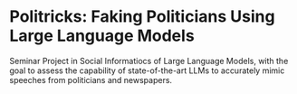 # Politricks: Faking Politicians Using Large Language Models

Seminar Project in Social Informatiocs of Large Language Models, with the goal to assess the capability of state-of-the-art LLMs to accurately mimic speeches from politicians and newspapers. 
